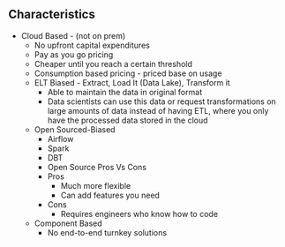 ## Characteristics
- Cloud Based - (not on prem)
	- No upfront capital expenditures
	- Pay as you go pricing
	- Cheaper until you reach a certain threshold
	- Consumption based pricing - priced base on usage
	- ELT Biased - Extract, Load It (Data Lake), Transform it
		- Able to maintain the data in original format
		- Data scientists can use this data or request transformations on large amounts of data instead of having ETL, where you only have the processed data stored in the cloud
	- Open Sourced-Biased
		- Airflow
		- Spark
		- DBT
		- Open Source Pros Vs Cons
		- Pros
			- Much more flexible
			- Can add features you need
		- Cons
			- Requires engineers who know how to code
	- Component Based
		- No end-to-end turnkey solutions